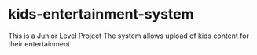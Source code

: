 # kids-entertainment-system
This is a Junior Level Project
The system allows upload of kids content for their entertainment
